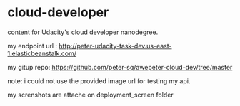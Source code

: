 # cloud-developer
content for Udacity's cloud developer nanodegree.

my endpoint url : http://peter-udacity-task-dev.us-east-1.elasticbeanstalk.com/

my gitup repo: https://github.com/peter-sq/awepeter-cloud-dev/tree/master

note: i could not use the provided image url for testing my api.

my screnshots are attache on deployment_screen folder
